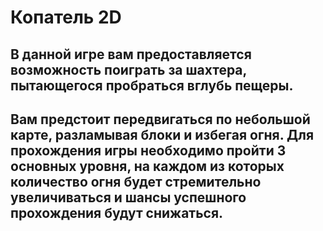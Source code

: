 # Копатель 2D
## В данной игре вам предоставляется возможность поиграть за шахтера, пытающегося пробраться вглубь пещеры. 
## Вам предстоит передвигаться по небольшой карте, разламывая блоки и избегая огня. Для прохождения игры необходимо пройти 3 основных уровня, на каждом из которых количество огня будет стремительно увеличиваться и шансы успешного прохождения будут снижаться.

